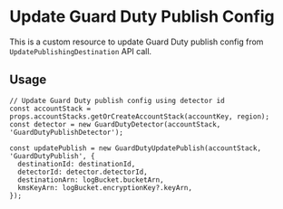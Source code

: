 # Update Guard Duty Publish Config

This is a custom resource to update Guard Duty publish config from `UpdatePublishingDestination` API call.

## Usage

    // Update Guard Duty publish config using detector id
    const accountStack = props.accountStacks.getOrCreateAccountStack(accountKey, region);
    const detector = new GuardDutyDetector(accountStack, 'GuardDutyPublishDetector');

    const updatePublish = new GuardDutyUpdatePublish(accountStack, 'GuardDutyPublish', {
      destinationId: destinationId,
      detectorId: detector.detectorId,
      destinationArn: logBucket.bucketArn,
      kmsKeyArn: logBucket.encryptionKey?.keyArn,
    });

